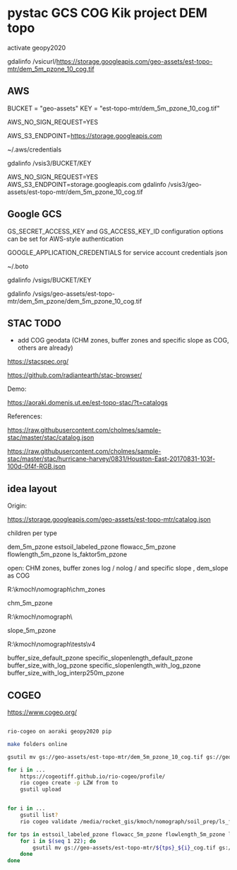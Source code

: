 # pystac GCS COG Kik project DEM topo

activate geopy2020

gdalinfo /vsicurl/https://storage.googleapis.com/geo-assets/est-topo-mtr/dem_5m_pzone_10_cog.tif


## AWS

BUCKET = "geo-assets"
KEY = "est-topo-mtr/dem_5m_pzone_10_cog.tif"

AWS_NO_SIGN_REQUEST=YES

AWS_S3_ENDPOINT=https://storage.googleapis.com

~/.aws/credentials

gdalinfo /vsis3/BUCKET/KEY

AWS_NO_SIGN_REQUEST=YES AWS_S3_ENDPOINT=storage.googleapis.com gdalinfo /vsis3/geo-assets/est-topo-mtr/dem_5m_pzone_10_cog.tif

## Google GCS

GS_SECRET_ACCESS_KEY and GS_ACCESS_KEY_ID configuration options can be set for AWS-style authentication

GOOGLE_APPLICATION_CREDENTIALS  for  service account credentials json

~/.boto

gdalinfo /vsigs/BUCKET/KEY

gdalinfo /vsigs/geo-assets/est-topo-mtr/dem_5m_pzone/dem_5m_pzone_10_cog.tif


## STAC TODO

- add COG geodata (CHM zones, buffer zones and specific slope as COG, others are already)

https://stacspec.org/

https://github.com/radiantearth/stac-browser/

Demo:

https://aoraki.domenis.ut.ee/est-topo-stac/?t=catalogs

References:

https://raw.githubusercontent.com/cholmes/sample-stac/master/stac/catalog.json

https://raw.githubusercontent.com/cholmes/sample-stac/master/stac/hurricane-harvey/0831/Houston-East-20170831-103f-100d-0f4f-RGB.json

## idea layout

Origin:

https://storage.googleapis.com/geo-assets/est-topo-mtr/catalog.json

children per type

dem_5m_pzone
estsoil_labeled_pzone
flowacc_5m_pzone
flowlength_5m_pzone
ls_faktor5m_pzone

open: CHM zones, buffer zones log / nolog / and specific slope , dem_slope as COG

R:\kmoch\nomograph\chm_zones

chm_5m_pzone

R:\kmoch\nomograph\

slope_5m_pzone

R:\kmoch\nomograph\tests\v4

buffer_size_default_pzone
specific_slopenlength_default_pzone
buffer_size_with_log_pzone
specific_slopenlength_with_log_pzone
buffer_size_with_log_interp250m_pzone


## COGEO

https://www.cogeo.org/


```bash

rio-cogeo on aoraki geopy2020 pip

make folders online

gsutil mv gs://geo-assets/est-topo-mtr/dem_5m_pzone_10_cog.tif gs://geo-assets/est-topo-mtr/

for i in ...
    https://cogeotiff.github.io/rio-cogeo/profile/
    rio cogeo create -p LZW from to
    gsutil upload


for i in ...
    gsutil list?
    rio cogeo validate /media/rocket_gis/kmoch/nomograph/soil_prep/ls_faktor5m_pzone_10_cog.tif

for tps in estsoil_labeled_pzone flowacc_5m_pzone flowlength_5m_pzone ls_faktor5m_pzone; do
    for i in $(seq 1 22); do
        gsutil mv gs://geo-assets/est-topo-mtr/${tps}_${i}_cog.tif gs://geo-assets/est-topo-mtr/${tps}/
    done
done
```
